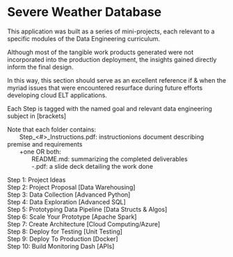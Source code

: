 # Severe Weather Database

This application was built as a series of mini-projects, each relevant to a specific
modules of the Data Engineering curriculum.

Although most of the tangible work products generated were not incorporated into the
production deployment, the insights gained directly inform the final design.

In this way, this section should serve as an excellent reference if & when the myriad
issues that were encountered resurface during future efforts developing cloud ELT applications.

Each Step is tagged with the named goal and relevant data engineering subject in [brackets]

Note that each folder contains:<br>
&emsp;&emsp;Step_<#>_Instructions.pdf: instructionions document describing premise and requirements <br>
&emsp;&emsp;+one OR both: <br>
&emsp;&emsp;&emsp;&emsp;README.md: summarizing the completed deliverables <br>
&emsp;&emsp;&emsp;&emsp;-<named goal>.pdf: a slide deck detailing the work done <br>

Step  1: Project Ideas<br>
Step  2: Project Proposal [Data Warehousing]<br>
Step  3: Data Collection [Advanced Python]<br>
Step  4: Data Exploration [Advanced SQL]<br>
Step  5: Prototyping Data Pipeline [Data Structs & Algos]<br>
Step  6: Scale Your Prototype [Apache Spark]<br>
Step  7: Create Architecture [Cloud Computing/Azure]<br>
Step  8: Deploy for Testing [Unit Testing]<br>
Step  9: Deploy To Production [Docker]<br>
Step 10: Build Monitoring Dash [APIs]<br>
